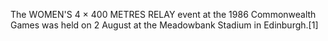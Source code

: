 The WOMEN'S 4 × 400 METRES RELAY event at the 1986 Commonwealth Games was held on 2 August at the Meadowbank Stadium in Edinburgh.[1]
